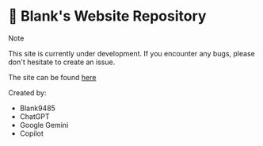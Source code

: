 # 🌟 Blank's Website Repository 

> [!NOTE]
> This site is currently under development. If you encounter any bugs, please don't hesitate to create an issue. 

The site can be found [here](https://blank9485.github.io/) 

Created by:

- Blank9485
- ChatGPT
- Google Gemini
- Copilot
